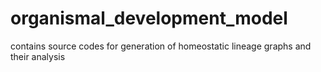# organismal_development_model
contains source codes for generation of homeostatic lineage graphs and their analysis 
